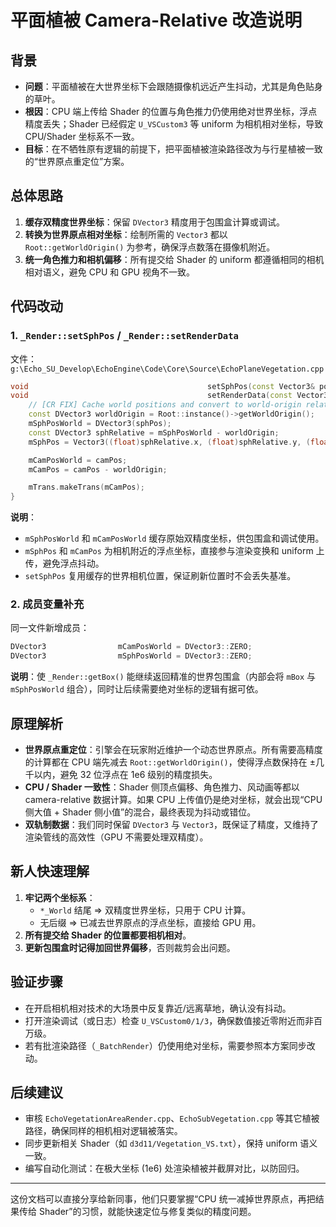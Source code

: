 # 平面植被 Camera-Relative 改造说明

## 背景

- **问题**：平面植被在大世界坐标下会跟随摄像机远近产生抖动，尤其是角色贴身的草叶。
- **根因**：CPU 端上传给 Shader 的位置与角色推力仍使用绝对世界坐标，浮点精度丢失；Shader 已经假定 `U_VSCustom3` 等 uniform 为相机相对坐标，导致 CPU/Shader 坐标系不一致。
- **目标**：在不牺牲原有逻辑的前提下，把平面植被渲染路径改为与行星植被一致的“世界原点重定位”方案。

## 总体思路

1. **缓存双精度世界坐标**：保留 `DVector3` 精度用于包围盒计算或调试。
2. **转换为世界原点相对坐标**：绘制所需的 `Vector3` 都以 `Root::getWorldOrigin()` 为参考，确保浮点数落在摄像机附近。
3. **统一角色推力和相机偏移**：所有提交给 Shader 的 uniform 都遵循相同的相机相对语义，避免 CPU 和 GPU 视角不一致。

## 代码改动

### 1. `_Render::setSphPos` / `_Render::setRenderData`

文件：`g:\Echo_SU_Develop\EchoEngine\Code\Core\Source\EchoPlaneVegetation.cpp`

```cpp
void                                        setSphPos(const Vector3& pos) { setRenderData(pos, mCamPosWorld); };
void                                        setRenderData(const Vector3& sphPos, const DVector3& camPos) {
    // [CR FIX] Cache world positions and convert to world-origin relative space for precision
    const DVector3 worldOrigin = Root::instance()->getWorldOrigin();
    mSphPosWorld = DVector3(sphPos);
    const DVector3 sphRelative = mSphPosWorld - worldOrigin;
    mSphPos = Vector3((float)sphRelative.x, (float)sphRelative.y, (float)sphRelative.z);

    mCamPosWorld = camPos;
    mCamPos = camPos - worldOrigin;

    mTrans.makeTrans(mCamPos);
}
```

**说明**：

- `mSphPosWorld` 和 `mCamPosWorld` 缓存原始双精度坐标，供包围盒和调试使用。
- `mSphPos` 和 `mCamPos` 为相机附近的浮点坐标，直接参与渲染变换和 uniform 上传，避免浮点抖动。
- `setSphPos` 复用缓存的世界相机位置，保证刷新位置时不会丢失基准。

### 2. 成员变量补充

同一文件新增成员：

```cpp
DVector3                mCamPosWorld = DVector3::ZERO;
DVector3                mSphPosWorld = DVector3::ZERO;
```

**说明**：使 `_Render::getBox()` 能继续返回精准的世界包围盒（内部会将 `mBox` 与 `mSphPosWorld` 组合），同时让后续需要绝对坐标的逻辑有据可依。

## 原理解析

- **世界原点重定位**：引擎会在玩家附近维护一个动态世界原点。所有需要高精度的计算都在 CPU 端先减去 `Root::getWorldOrigin()`，使得浮点数保持在 ±几千以内，避免 32 位浮点在 1e6 级别的精度损失。
- **CPU / Shader 一致性**：Shader 侧顶点偏移、角色推力、风动画等都以 camera-relative 数据计算。如果 CPU 上传值仍是绝对坐标，就会出现“CPU 侧大值 + Shader 侧小值”的混合，最终表现为抖动或错位。
- **双轨制数据**：我们同时保留 `DVector3` 与 `Vector3`，既保证了精度，又维持了渲染管线的高效性（GPU 不需要处理双精度）。

## 新人快速理解

1. **牢记两个坐标系**：
   - `*_World` 结尾 ⇒ 双精度世界坐标，只用于 CPU 计算。
   - 无后缀 ⇒ 已减去世界原点的浮点坐标，直接给 GPU 用。
2. **所有提交给 Shader 的位置都要相机相对**。
3. **更新包围盒时记得加回世界偏移**，否则裁剪会出问题。

## 验证步骤

- 在开启相机相对技术的大场景中反复靠近/远离草地，确认没有抖动。
- 打开渲染调试（或日志）检查 `U_VSCustom0/1/3`，确保数值接近零附近而非百万级。
- 若有批渲染路径（`_BatchRender`）仍使用绝对坐标，需要参照本方案同步改动。

## 后续建议

- 审核 `EchoVegetationAreaRender.cpp`、`EchoSubVegetation.cpp` 等其它植被路径，确保同样的相机相对逻辑被落实。
- 同步更新相关 Shader（如 `d3d11/Vegetation_VS.txt`），保持 uniform 语义一致。
- 编写自动化测试：在极大坐标 (1e6) 处渲染植被并截屏对比，以防回归。

---
这份文档可以直接分享给新同事，他们只要掌握“CPU 统一减掉世界原点，再把结果传给 Shader”的习惯，就能快速定位与修复类似的精度问题。
